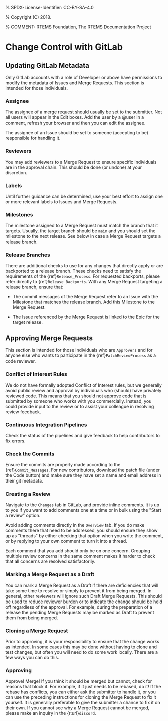 % SPDX-License-Identifier: CC-BY-SA-4.0

% Copyright (C) 2018.

% COMMENT: RTEMS Foundation, The RTEMS Documentation Project

# Change Control with GitLab

## Updating GitLab Metadata

Only GitLab accounts with a role of Developer or above have permissions to
modify the metadata of Issues and Merge Requests. This section is intended
for those individuals.

### Assignee

The assignee of a merge request should usually be set to the submitter.  Not
all users will appear in the Edit boxes. Add the user by a @user in a comment,
refresh your browser and then you can edit the assignee.

The assignee of an Issue should be set to someone (accepting to be) responsible
for handling it.

### Reviewers

You may add reviewers to a Merge Request to ensure specific individuals are in
the approval chain. This should be done (or undone) at your discretion.

### Labels

Until further guidance can be determined, use your best effort to assign one
or more relevant labels to Issues and Merge Requests.

### Milestones

The milestone assigned to a Merge Request must match the branch that it
targets. Usually, the target branch should be `main` and you should set
the milestone to the next release. See below in case a Merge Request targets
a release branch.

### Release Branches

There are additional checks to use for any changes that directly apply or are
backported to a release branch. These checks need to satisfy the requirements
of the {ref}`Release_Process`. For requested backports, please refer directly
to {ref}`Release_Backports`. With any Merge Request targeting a release branch,
ensure that:

* The commit messages of the Merge Request refer to an Issue with the Milestone
  that matches the release branch. Add this Milestone to the Merge Request.

* The Issue referenced by the Merge Request is linked to the Epic for the
  target release.

## Approving Merge Requests

This section is intended for those individuals who are `Approvers` and for
anyone else who wants to participate in the {ref}`PatchReviewProcess` as a code
reviewer.

### Conflict of Interest Rules

We do not have formally adopted Conflict of Interest rules, but we generally
avoid public review and approval by individuals who (should) have privately
reviewed code. This means that you should not approve code that is submitted by
someone who works with you commercially. Instead, you could provide input to
the review or to assist your colleague in resolving review feedback.

### Continuous Integration Pipelines

Check the status of the pipelines and give feedback to help contributors to fix
errors.

### Check the Commits

Ensure the commits are properly made according to the {ref}`Commit_Messages`.
For new contributors, download the patch file (under the Code button) and make
sure they have set a name and email address in their git metadata.

### Creating a Review

Navigate to the `Changes` tab in GitLab, and provide inline comments. It is up
to you if you want to add comments one at a time or in bulk using the "Start a
review" option. 

Avoid adding comments directly in the `Overview` tab. If you do make comments
there that need to be addressed, you should ensure they show up as "threads" by
either checking that option when you write the comment, or by replying to your
own comment to turn it into a thread.

Each comment that you add should only be on one concern. Grouping multiple
review concerns in the same comment makes it harder to check that all concerns
are resolved satisfactorily.

### Marking a Merge Request as a Draft

You can mark a Merge Request as a Draft if there are deficiencies that will
take some time to resolve or simply to prevent it from being merged.
In general, other reviewers will ignore such Draft Merge Requests. This should
be used to reduce reviewer burden or to indicate the change should be held off
regardless of the approval. For example, during the preparation of a release
the pending Merge Requests may be marked as Draft to prevent them from being
merged.

### Cloning a Merge Request

Prior to approving, it is your responsibility to ensure that the change works
as intended. In some cases this may be done without having to clone and test
changes, but often you will need to do some work locally. There are a few ways
you can do this.

### Approving

Approve! Merge! If you think it should be merged but cannot, check for reasons
that block it. For example, if it just needs to be rebased, do it! If the
rebase has conflicts, you can either ask the submitter to handle it, or you can
use the preceding instructions for cloning the Merge Request to fix it
yourself. It is generally preferable to give the submitter a chance to fix it
on their own. If you cannot see why a Merge Request cannot be merged, please
make an inquiry in the {r:url}`discord`.

